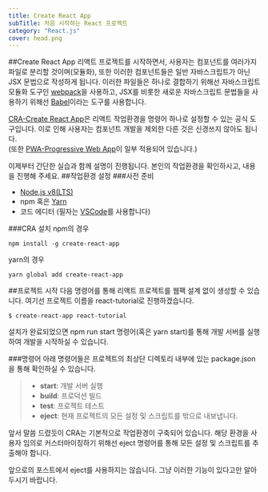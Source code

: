 ```yaml
---
title: Create React App
subTitle: 처음 시작하는 React 프로젝트
category: "React.js"
cover: head.png
---
```


##Create React App
리액트 프로젝트를 시작하면서, 사용자는 컴포넌트를 여러가지 파일로 분리할 것이며(모듈화), 또한 이러한 컴포넌트들은 일반 자바스크립트가 아닌 JSX 문법으로 작성하게 됩니다. 이러한 파일들은 하나로 결합하기 위해선 자바스크립트 모듈화 도구인 [webpack](https://webpack.js.org/)을 사용하고, JSX를 비롯한 새로운 자바스크립트 문법들을 사용하기 위해선 [Babel](https://babeljs.io/)이라는 도구를 사용합니다.

[CRA-Create React App](https://github.com/facebook/create-react-app)은 리액트 작업환경을 명령어 하나로 설정할 수 있는 공식 도구입니다. 이로 인해 사용자는 컴포넌트 개발을 제외한 다른 것은 신경쓰지 않아도 됩니다.  
(또한 [PWA-Progressive Web App](https://developers.google.com/web/progressive-web-apps/?hl=ko)이 일부 적용되어 있습니다.)

이제부터 간단한 실습과 함께 설명이 진행됩니다. 본인의 작업환경을 확인하시고, 내용을 진행해 주세요.
##작업환경 설정
###사전 준비
* [Node.js v8(LTS)](https://nodejs.org/ko/download/)
* npm 혹은 [Yarn](https://yarnpkg.com/en/docs/install#windows-stable)
* 코드 에디터 (필자는 [VSCode](https://code.visualstudio.com/)를 사용합니다)


###CRA 설치
npm의 경우
```
npm install -g create-react-app
```
yarn의 경우
```
yarn global add create-react-app
```

##프로젝트 시작
다음 명령어를 통해 리액트 프로젝트를 웹팩 설계 없이 생성할 수 있습니다. 여기선 프로젝트 이름을 react-tutorial로 진행하겠습니다.
```
$ create-react-app react-tutorial
```

설치가 완료되었으면 npm run start 명령어(혹은 yarn start)를 통해 개발 서버를 실행하여 개발을 시작하실 수 있습니다.

###명령어
아래 명령어들은 프로젝트의 최상단 디렉토리 내부에 있는 package.json을 통해 확인하실 수 있습니다.
>* **start**: 개발 서버 실행
>* **build**: 프로덕션 빌드
>* **test**: 프로젝트 테스트
>* **eject**: 현재 프로젝트의 모든 설정 및 스크립트를 밖으로 내보냅니다.

앞서 말씀 드렸듯이 CRA는 기본적으로 작업환경이 구축되어 있습니다. 해당 환경을 사용자 임의로 커스터마이징하기 위해선 eject 명령어를 통해 모든 설정 및 스크립트를 추출해야 합니다.

앞으로의 포스트에서 eject를 사용하지는 않습니다. 그냥 이러한 기능이 있다고만 알아두시기 바랍니다.